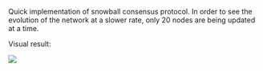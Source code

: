 Quick implementation of snowball consensus protocol. In order to see the evolution of the network at a slower rate, only 20 nodes are being updated at a time.

Visual result:

![](https://github.com/AlbertoSoutullo/AvalancheBlockchainConsensus/blob/master/images/result_2.gif)
